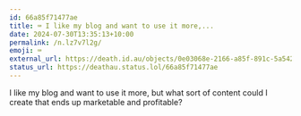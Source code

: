 ```yaml
---
id: 66a85f71477ae
title: ⌨️ I like my blog and want to use it more,...
date: 2024-07-30T13:35:13+10:00
permalink: /n.lz7v7l2g/
emoji: ⌨️
external_url: https://death.id.au/objects/0e03068e-2166-a85f-891c-5a5424082237
status_url: https://deathau.status.lol/66a85f71477ae
---
```


I like my blog and want to use it more, but what sort of content could I create that ends up marketable and profitable?
